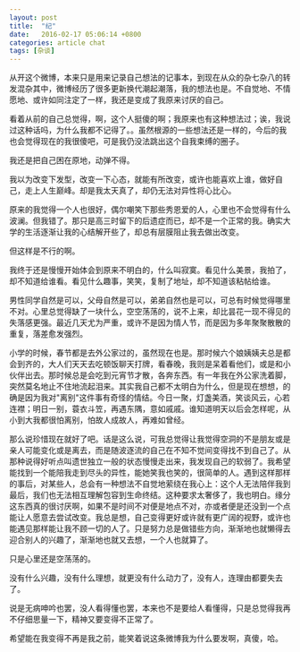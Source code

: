 ```yaml
---
layout: post
title:  "纪"
date:   2016-02-17 05:06:14 +0800
categories: article chat
tags: [杂谈]
---
```


<article>
<p>从开这个微博，本来只是用来记录自己想法的记事本，到现在从众的杂七杂八的转发混杂其中，微博经历了很多更新换代潮起潮落，我的想法也是。不自觉地、不情愿地、或许如同注定了一样，我还是变成了我原来讨厌的自己。</p>
<!-- more -->
<p>看着从前的自己总觉得，啊，这个人挺傻的啊；我原来也有这种想法过；诶，我说过这种话吗，为什么我都不记得了。。虽然根源的一些想法还是一样的，今后的我也会觉得现在的我很傻吧，可是我仍没法跳出这个自我束缚的圈子。</p>
<p>我还是把自己困在原地，动弹不得。</p>
<p>
我以为改变下发型，改变一下心态，就能有所改变，或许也能喜欢上谁，做好自己，走上人生巅峰。却是我太天真了，却仍无法对异性将心比心。</p>
<p>
原来的我觉得一个人也很好，偶尔嘲笑下那些秀恩爱的人，心里也不会觉得有什么波澜。但我错了。那只是高三时留下的后遗症而已，却不是一个正常的我。确实大学的生活逐渐让我的心结解开些了，却总有层膜阻止我去做出改变。</p>
<p>但这样是不行的啊。</p>
<p>
我终于还是慢慢开始体会到原来不明白的，什么叫寂寞。看见什么美景，我拍了，却不知道给谁看。看见什么趣事，笑笑，复制了地址，却不知道该粘帖给谁。</p>
<p>
男性同学自然是可以，父母自然是可以，弟弟自然也是可以，可总有时候觉得哪里不对。心里总觉得缺了一块什么，空空荡荡的，说不上来，却比昙花一现不得见的失落感更强。最近几天尤为严重，或许不是因为情人节，而是因为多年聚聚散散的重复，落差愈发强烈。</p>
<p>
小学的时候，春节都是去外公家过的，虽然现在也是。那时候六个娘姨姨夫总是都会到齐的，大人们天天去吃顿饭聊天打牌，看春晚，我则是呆着看他们，或是和小伙伴出去。那时候总是会吃到元宵节才散，各奔东西。有一年我在外公家洗着脚，突然莫名地止不住地流起泪来。其实我自己都不太明白为什么，但是现在想想，的确是因为我对"离别"这件事有奇怪的情结。今日一聚，灯盏美酒，笑谈风云，心若连襟；明日一别，蓑衣斗笠，再遇东隅，意如戚戚。谁知道明天以后会怎样呢，从小到大我都很怕离别，怕故人成故人，再难如曾经。</p>
<p>
那么说珍惜现在就好了吧。话是这么说，可我总觉得让我觉得空洞的不是朋友或是亲人可能变化或是离去，而是随波逐流的自己在不知不觉间变得找不到自己了。从那种说得好听点叫遗世独立一般的状态慢慢走出来，我发现自己的软弱了。我希望能找到一个能陪我走到尽头的异性，能她笑我也笑的，很简单的人。遇到这样那样的事后，对某些人，总会有一种想法不自觉地萦绕在我心上：这个人无法陪伴我到最后，我们也无法相互理解包容到生命终结。这种要求太奢侈了，我也明白。缘分这东西真的很讨厌啊，如果不是时间不对便是地点不对，亦或者便是还没到一个点能让人愿意去尝试改变。我总是想，自己变得更好或许就有更广阔的视野，或许也能遇见那样能让我不顾一切的人了。只是努力总是做错些方向，渐渐地也就懒得去迎合别人的兴趣了，渐渐地也就又去想，一个人也就算了。</p>
<p>只是心里还是空荡荡的。</p>
<p>没有什么兴趣，没有什么理想，就更没有什么动力了，没有人，连理由都要失去了。</p>
<p>说是无病呻吟也罢，没人看得懂也罢，本来也不是要给人看懂得，只是总觉得我再不仔细思量一下，精神又要变得不正常了。</p>
<p>希望能在我变得不再是我之前，能笑着说这条微博我为什么要发啊，真傻，哈。</p>
</article>

